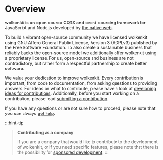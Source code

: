 # Overview

wolkenkit is an open-source CQRS and event-sourcing framework for JavaScript and Node.js developed by [the native web](https://www.thenativeweb.io/).

To build a vibrant open-source community we have licensed wolkenkit using GNU Affero General Public License, Version 3 (AGPLv3) published by the Free Software Foundation. To also create a sustainable business that reliably backs the open-source model we additionally offer wolkenkit using a proprietary license. For us, open-source and business are not contradictory, but rather form a respectful partnership to create better software.

We value your dedication to improve wolkenkit. Every contribution is important, from code to documentation, from asking questions to providing answers. For ideas on what to contribute, please have a look at [developing ideas for contributions](../devloping-ideas-for-contributions/). Additionally, before you start working on a contribution, please read [submitting a contribution](../submitting-a-contribution/).

If you have any questions or are not sure how to proceed, please note that you can always [get help](../../understanding-wolkenkit/getting-help/).

:::hint-tip
> **Contributing as a company**
>
> If you are a company that would like to contribute to the development of wolkenkit, or if you need specific features, please note that there is the possibility for [sponsored development](../sponsoring-development).
:::
